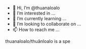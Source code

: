 - 👋 Hi, I’m @thuanaloalo
- 👀 I’m interested in ...
- 🌱 I’m currently learning ...
- 💞️ I’m looking to collaborate on ...
- 📫 How to reach me ...

<!---
thuanaloalo/thuanaloalo is a ✨ special ✨ repository because its `README.md` (this file) appears on your GitHub profile.
You can click the Preview link to take a look at your changes.
--->
thuanaloalo/thuânloalo is a spe
